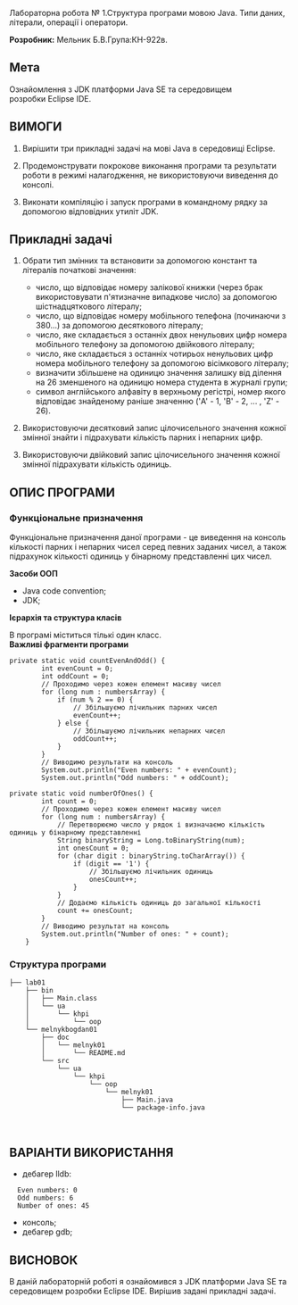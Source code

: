 Лабораторна робота № 1.Структура програми мовою Java. Типи даних, літерали, операції і оператори.

**Розробник:**  Мельник Б.В.Група:КН-922в. 

## Мета
Ознайомлення з JDK платформи Java SE та середовищем розробки Eclipse IDE.
           
## ВИМОГИ
1. Вирішити три прикладні задачі на мові Java в середовищі Eclipse.

2. Продемонструвати покрокове виконання програми та результати роботи в режимі налагодження, не використовуючи виведення до консолі.

3. Виконати компіляцію і запуск програми в командному рядку за допомогою відповідних утиліт JDK. 

## Прикладні задачі

1. Обрати тип змінних та встановити за допомогою констант та літералів початкові значення:

   - число, що відповідає номеру залікової книжки (через брак використовувати п'ятизначне випадкове число) за допомогою шістнадцяткового літералу;
   - число, що відповідає номеру мобільного телефона (починаючи з 380...) за допомогою десяткового літералу;
   - число, яке складається з останніх двох ненульових цифр номера мобільного телефону за допомогою двійкового літералу;
   - число, яке складається з останніх чотирьох ненульових цифр номера мобільного телефону за допомогою вісімкового літералу;
   - визначити збільшене на одиницю значення залишку від ділення на 26 зменшеного на одиницю номера студента в журналі групи;
   - символ англійського алфавіту в верхньому регістрі, номер якого відповідає знайденому раніше значенню ('A' - 1, 'B' - 2, ... , 'Z' - 26).
   
2. Використовуючи десятковий запис цілочисельного значення кожної змінної знайти і підрахувати кількість парних і непарних цифр.

3. Використовуючи двійковий запис цілочисельного значення кожної змінної підрахувати кількість одиниць.

## ОПИС ПРОГРАМИ

### Функціональне призначення
Функціональне призначення даної програми - це виведення на консоль кількості парних і непарних чисел серед певних заданих чисел, а також підрахунок
кількості одиниць у бінарному представленні цих чисел.

**Засоби ООП**

 - Java code convention;
 - JDK;

**Ієрархія та структура класів** 

В програмі міститься тількі один класс.
   
**Важливі фрагменти програми**

    private static void countEvenAndOdd() {
            int evenCount = 0;
            int oddCount = 0;
            // Проходимо через кожен елемент масиву чисел
            for (long num : numbersArray) {
                if (num % 2 == 0) {
                    // Збільшуємо лічильник парних чисел
                    evenCount++;
                } else {
                    // Збільшуємо лічильник непарних чисел
                    oddCount++;
                }
            }
            // Виводимо результати на консоль
            System.out.println("Even numbers: " + evenCount);
            System.out.println("Odd numbers: " + oddCount);

    private static void numberOfOnes() {
            int count = 0;
            // Проходимо через кожен елемент масиву чисел
            for (long num : numbersArray) {
                // Перетворюємо число у рядок і визначаємо кількість одиниць у бінарному представленні
                String binaryString = Long.toBinaryString(num);
                int onesCount = 0;
                for (char digit : binaryString.toCharArray()) {
                    if (digit == '1') {
                        // Збільшуємо лічильник одиниць
                        onesCount++;
                    }
                }
                // Додаємо кількість одиниць до загальної кількості
                count += onesCount;
            }
            // Виводимо результат на консоль
            System.out.println("Number of ones: " + count);
        }

### Структура програми
```
├── lab01
    ├── bin
    │   ├── Main.class
    │   └── ua
    │       └── khpi
    │           └── oop
    └── melnykbogdan01
        ├── doc
        │   └── melnyk01
        │       └── README.md
        └── src
            └── ua
                └── khpi
                    └── oop
                        └── melnyk01
                            ├── Main.java
                            └── package-info.java
```

 
## ВАРІАНТИ ВИКОРИСТАННЯ

- дебагер lldb:
```
  Even numbers: 0
  Odd numbers: 6
  Number of ones: 45
```
- консоль;
- дебагер gdb;
 
## ВИСНОВОК 
В даній лабораторній роботі я ознайомився з JDK платформи Java SE та середовищем розробки Eclipse IDE. Вирішив задані прикладні задачі.
